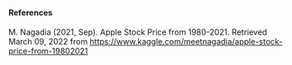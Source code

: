 #### References

M. Nagadia (2021, Sep). Apple Stock Price from 1980-2021. Retrieved March 09, 2022 from
https://www.kaggle.com/meetnagadia/apple-stock-price-from-19802021
